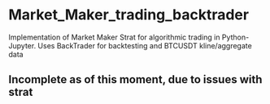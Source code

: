 # Market_Maker_trading_backtrader
Implementation of Market Maker Strat for algorithmic trading in Python-Jupyter. Uses BackTrader for backtesting and BTCUSDT kline/aggregate data

## Incomplete as of this moment, due to issues with strat

